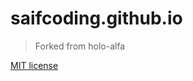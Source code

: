 # saifcoding.github.io #

>Forked from holo-alfa

[MIT license](http://opensource.org/licenses/MIT)
